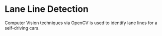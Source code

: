 # Lane Line Detection

Computer Vision techniques via OpenCV is used to identify lane lines for a self-driving cars.